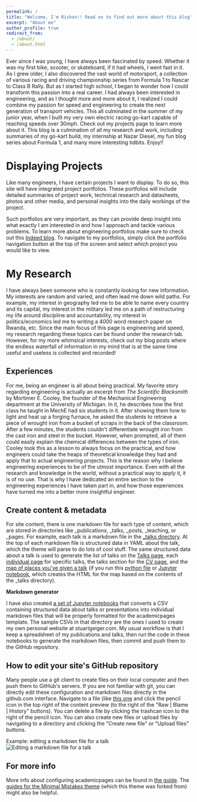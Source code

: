 ```yaml
---
permalink: /
title: "Welcome, I'm Rishon!! Read on to find out more about this blog"
excerpt: "About me"
author_profile: true
redirect_from: 
  - /about/
  - /about.html
---
```


Ever since I was young, I have always been fascinated by speed. Whether it was my first bike, scooter, or skateboard, if it had wheels, I went fast in it. As I grew older, I also discovered the vast world of motorsport, a collection of various racing and driving championship series from Formula 1 to Nascar to Class B Rally. But as I started high school, I began to wonder how I could transform this passion into a real career. I had always been interested in engineering, and as I thought more and more about it, I realized I could combine my passion for speed and engineering to create the next generation of transport vehicles. This all culminated in the summer of my junior year, when I built my very own electric racing go-kart capable of reaching speeds over 30mph. Check out my projects page to learn more about it. This blog is a culmination of all my research and work, including summaries of my go-kart build, my internship at Nazar Diesel, my fun blog series about Formula 1, and many more interesting tidbits. Enjoy!!  

Displaying Projects 
======
Like many engineers, I have certain projects I want to display. To do so, this site will have integrated project portfolios. These portfolios will include detailed summaries of project work, technical research and datasheets, photos and other media, and personal insights into the daily workings of the project.

Such portfolios are very important, as they can provide deep insight into what exactly I am interested in and how I approach and tackle various problems. To learn more about engineering portfolios make sure to check out this [Indeed blog](https://www.indeed.com/career-advice/career-development/what-is-portfolio-engineering). To navigate to my portfolios, simply click the portfolio navigation button at the top of the screen and select which project you would like to view.

My Research
======
I have always been someone who is constantly looking for new information. My interests are random and varied, and often lead me down wild paths. For example, my interest in geography led me to be able to name every country and its capital, my interest in the military led me on a path of restructuring my life around discipline and accountability, my interest in politics/economics led me to writing a 4000 word research paper on Rwanda, etc. Since the main focus of this page is engineering and speed, my research regarding these topics can be found under the research tab. However, for my more whimsical interests, check out my blog posts where the endless waterfall of information in my mind that is at the same time useful and useless is collected and recorded!

Experiences
------
For me, being an engineer is all about being practical. My favorite story regarding engineering is actually an excerpt from *The Scientific Blacksmith* by Mortimer E. Cooley, the founder of the Mechanical Engineering department at the University of Michigan. In it, he describes how the first class he taught in MechE had six students in it. After showing them how to light and heat up a forging furnace, he asked the students to retrieve a piece of wrought iron from a bucket of scraps in the back of the classroom. After a few minutes, the students couldn't differentiate wrought iron from the cast iron and steel in the bucket. However, when prompted, all of them could easily explain the chemical differences between the types of iron. Cooley took this as a lesson to always focus on the practical, and how engineers could take the heaps of theoretical knowledge they had and apply that to actual engineering projects. This is the reason why I believe engineering experiences to be of the utmost importance. Even with all the research and knowledge in the world, without a practical way to apply it, it is of no use. That is why I have dedicated an entire section to the engineering experiences I have taken part in, and how those experiences have turned me into a better more insightful engineer.

Create content & metadata
------
For site content, there is one markdown file for each type of content, which are stored in directories like _publications, _talks, _posts, _teaching, or _pages. For example, each talk is a markdown file in the [_talks directory](https://github.com/academicpages/academicpages.github.io/tree/master/_talks). At the top of each markdown file is structured data in YAML about the talk, which the theme will parse to do lots of cool stuff. The same structured data about a talk is used to generate the list of talks on the [Talks page](https://academicpages.github.io/talks), each [individual page](https://academicpages.github.io/talks/2012-03-01-talk-1) for specific talks, the talks section for the [CV page](https://academicpages.github.io/cv), and the [map of places you've given a talk](https://academicpages.github.io/talkmap.html) (if you run this [python file](https://github.com/academicpages/academicpages.github.io/blob/master/talkmap.py) or [Jupyter notebook](https://github.com/academicpages/academicpages.github.io/blob/master/talkmap.ipynb), which creates the HTML for the map based on the contents of the _talks directory).

**Markdown generator**

I have also created [a set of Jupyter notebooks](https://github.com/academicpages/academicpages.github.io/tree/master/markdown_generator
) that converts a CSV containing structured data about talks or presentations into individual markdown files that will be properly formatted for the academicpages template. The sample CSVs in that directory are the ones I used to create my own personal website at stuartgeiger.com. My usual workflow is that I keep a spreadsheet of my publications and talks, then run the code in these notebooks to generate the markdown files, then commit and push them to the GitHub repository.

How to edit your site's GitHub repository
------
Many people use a git client to create files on their local computer and then push them to GitHub's servers. If you are not familiar with git, you can directly edit these configuration and markdown files directly in the github.com interface. Navigate to a file (like [this one](https://github.com/academicpages/academicpages.github.io/blob/master/_talks/2012-03-01-talk-1.md) and click the pencil icon in the top right of the content preview (to the right of the "Raw | Blame | History" buttons). You can delete a file by clicking the trashcan icon to the right of the pencil icon. You can also create new files or upload files by navigating to a directory and clicking the "Create new file" or "Upload files" buttons. 

Example: editing a markdown file for a talk
![Editing a markdown file for a talk](/images/editing-talk.png)

For more info
------
More info about configuring academicpages can be found in [the guide](https://academicpages.github.io/markdown/). The [guides for the Minimal Mistakes theme](https://mmistakes.github.io/minimal-mistakes/docs/configuration/) (which this theme was forked from) might also be helpful.
